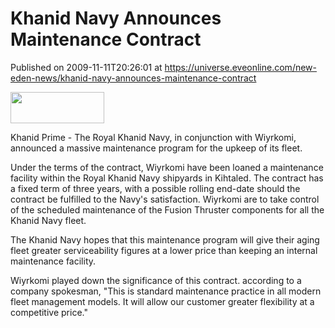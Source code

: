 # Khanid Navy Announces Maintenance Contract
Published on 2009-11-11T20:26:01 at https://universe.eveonline.com/new-eden-news/khanid-navy-announces-maintenance-contract

<img src='http://www.eve-mercury.net/images/mercurybanner.png' width='150' height='50' />

Khanid Prime - The Royal Khanid Navy, in conjunction with Wiyrkomi, announced a massive maintenance program for the upkeep of its fleet.

Under the terms of the contract, Wiyrkomi have been loaned a maintenance facility within the Royal Khanid Navy shipyards in Kihtaled.  The contract has a fixed term of three years, with a possible rolling end-date should the contract be fulfilled to the Navy's satisfaction.  Wiyrkomi are to take control of the scheduled maintenance of the Fusion Thruster components for all the Khanid Navy fleet.

The Khanid Navy hopes that this maintenance program will give their aging fleet greater serviceability figures at a lower price than keeping an internal maintenance facility.

Wiyrkomi played down the significance of this contract. according to a company spokesman,  "This is standard maintenance practice in all modern fleet management models. It will allow our customer greater flexibility at a competitive price."
